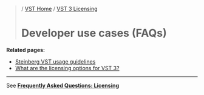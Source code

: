 >/ [VST Home](../) / [VST 3 Licensing](../VST+3+Licensing/Index.md)
>
># Developer use cases (FAQs)

**Related pages:**

- [Steinberg VST usage guidelines](../VST+3+Licensing/Usage+guidelines.md)
- [What are the licensing options for VST 3?](../VST+3+Licensing/What+are+the+licensing+options.md)

---

See **[Frequently Asked Questions: Licensing](../FAQ/Licensing.md)**
